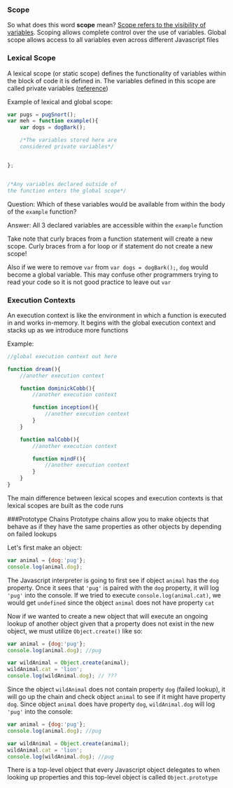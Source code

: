 ### Scope
So what does this word **scope** mean? [Scope refers to the visibility of variables](http://www.cs.cf.ac.uk/Dave/PERL/node52.html). Scoping allows complete control over the use of variables. Global scope allows access to all variables even across different Javascript files

### Lexical Scope
A lexical scope (or static scope) defines the functionality of variables within the block of code it is defined in. The variables defined in this scope are called private variables ([reference](http://whatis.techtarget.com/definition/lexical-scoping-static-scoping)) 

Example of lexical and global scope:

```Javascript
var pugs = pugSnort();
var meh = function example(){
	var dogs = dogBark();

	/*The variables stored here are 
	considered private variables*/


};


/*Any variables declared outside of
the function enters the global scope*/


```

Question: Which of these variables would be available from within the body of the `example` function?

Answer: All 3 declared variables are accessible within the `example` function

Take note that curly braces from a function statement will create a new scope. Curly braces from a for loop or if statement do not create a new scope!

Also if we were to remove `var` from `var dogs = dogBark();`, `dog` would become a global variable. This may confuse other programmers trying to read your code so it is not good practice to leave out `var`

### Execution Contexts
An execution context is like the environment in which a function is executed in and works in-memory. It begins with the global execution context and stacks up as we introduce more functions

Example:

```Javascript
//global execution context out here

function dream(){
	//another execution context

	function dominickCobb(){
		//another execution context

		function inception(){
			//another execution context
		}
	}

	function malCobb(){
		//another execution context

		function mindF(){
			//another execution context
		}
	}
}
```

The main difference between lexical scopes and execution contexts is that lexical scopes are built as the code runs

###Prototype Chains
Prototype chains allow you to make objects that behave as if they have the same properties as other objects by depending on failed lookups

Let's first make an object:

```Javascript
var animal = {dog:'pug'};
console.log(animal.dog);
```

The Javascript interpreter is going to first see if object `animal` has the `dog` property. Once it sees that `'pug'` is paired with the `dog` property, it will log `'pug'` into the console. If we tried to execute `console.log(animal.cat)`, we would get `undefined` since the object `animal` does not have property `cat`

Now if we wanted to create a new object that will execute an ongoing lookup of another object given that a property does not exist in the new object, we must utilize `Object.create()` like so:

```Javascript
var animal = {dog:'pug'};
console.log(animal.dog); //pug

var wildAnimal = Object.create(animal);
wildAnimal.cat = 'lion';
console.log(wildAnimal.dog); // ???
```

Since the object `wildAnimal` does not contain property `dog` (failed lookup), it will go up the chain and check object `animal` to see if it might have property `dog`. Since object `animal` does have property `dog`, `wildAnimal.dog` will log `'pug'` into the console:

```Javascript
var animal = {dog:'pug'};
console.log(animal.dog); //pug

var wildAnimal = Object.create(animal);
wildAnimal.cat = 'lion';
console.log(wildAnimal.dog); //pug
```

There is a top-level object that every Javascript object delegates to when looking up properties and this top-level object is called `Object.prototype`